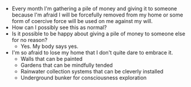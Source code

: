 - Every month I'm gathering a pile of money and giving it to someone because I'm afraid I will be forcefully removed from my home or some form of coercive force will be used on me against my will.
- How can I possibly see this as normal?
- Is it possible to be happy about giving a pile of money to someone else for no reason?
	- Yes. My body says yes.
- I'm so afraid to lose my home that I don't quite dare to embrace it.
	- Walls that can be painted
	- Gardens that can be mindfully tended
	- Rainwater collection systems that can be cleverly installed
	- Underground bunker for consciousness exploration
